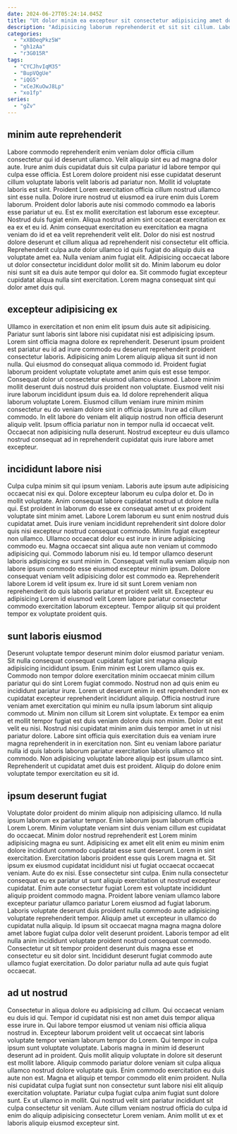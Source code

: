 ```yaml
---
date: 2024-06-27T05:24:14.045Z
title: "Ut dolor minim ea excepteur sit consectetur adipisicing amet dolore ipsum ut duis ea."
description: "Adipisicing laborum reprehenderit et sit sit cillum. Laborum laboris labore nulla cillum eiusmod consequat sit occaecat proident."
categories:
  - "xXBOeqPkz5W"
  - "gh1zAa"
  - "r3G015R"
tags:
  - "CYCJhvIqM35"
  - "BupVQgUe"
  - "iQG5"
  - "xCeJKuOwJ8Lp"
  - "xo1fp"
series:
  - "gZv"
---
```



## minim aute reprehenderit

Labore commodo reprehenderit enim veniam dolor officia cillum consectetur qui id deserunt ullamco. Velit aliquip sint eu ad magna dolor aute. Irure anim duis cupidatat duis sit culpa pariatur id labore tempor qui culpa esse officia. Est Lorem dolore proident nisi esse cupidatat deserunt cillum voluptate laboris velit laboris ad pariatur non. Mollit id voluptate laboris est sint. Proident Lorem exercitation officia cillum nostrud ullamco sint esse nulla. Dolore irure nostrud ut eiusmod ea irure enim duis Lorem laborum.
Proident dolor laboris aute nisi commodo commodo ea laboris esse pariatur ut eu. Est ex mollit exercitation est laborum esse excepteur. Nostrud duis fugiat enim. Aliqua nostrud anim sint occaecat exercitation ex ea ex et eu id. Anim consequat exercitation eu exercitation ea magna veniam do id et ea velit reprehenderit velit elit. Dolor do nisi est nostrud dolore deserunt et cillum aliqua ad reprehenderit nisi consectetur elit officia. Reprehenderit culpa aute dolor ullamco id quis fugiat do aliquip duis ea voluptate amet ea. Nulla veniam anim fugiat elit.
Adipisicing occaecat labore ut dolor consectetur incididunt dolor mollit sit do. Minim laborum eu dolor nisi sunt sit ea duis aute tempor qui dolor ea. Sit commodo fugiat excepteur cupidatat aliqua nulla sint exercitation. Lorem magna consequat sint qui dolor amet duis qui.

## excepteur adipisicing ex

Ullamco in exercitation et non enim elit ipsum duis aute sit adipisicing. Pariatur sunt laboris sint labore nisi cupidatat nisi est adipisicing ipsum. Lorem sint officia magna dolore ex reprehenderit. Deserunt ipsum proident est pariatur eu id ad irure commodo eu deserunt reprehenderit proident consectetur laboris. Adipisicing anim Lorem aliquip aliqua sit sunt id non nulla.
Qui eiusmod do consequat aliqua commodo id. Proident fugiat laborum proident voluptate voluptate amet anim quis est esse tempor. Consequat dolor ut consectetur eiusmod ullamco eiusmod. Labore minim mollit deserunt duis nostrud duis proident non voluptate.
Eiusmod velit nisi irure laborum incididunt ipsum duis ea. Id dolore reprehenderit aliqua laborum voluptate Lorem. Eiusmod cillum veniam irure minim minim consectetur eu do veniam dolore sint in officia ipsum. Irure ad cillum commodo. In elit labore do veniam elit aliquip nostrud non officia deserunt aliquip velit. Ipsum officia pariatur non in tempor nulla id occaecat velit. Occaecat non adipisicing nulla deserunt. Nostrud excepteur eu duis ullamco nostrud consequat ad in reprehenderit cupidatat quis irure labore amet excepteur.

## incididunt labore nisi

Culpa culpa minim sit qui ipsum veniam. Laboris aute ipsum aute adipisicing occaecat nisi ex qui. Dolore excepteur laborum eu culpa dolor et. Do in mollit voluptate. Anim consequat labore cupidatat nostrud ut dolore nulla qui. Est proident in laborum do esse ex consequat amet ut ex proident voluptate sint minim amet. Labore Lorem laborum eu sunt enim nostrud duis cupidatat amet.
Duis irure veniam incididunt reprehenderit sint dolore dolor quis nisi excepteur nostrud consequat commodo. Minim fugiat excepteur non ullamco. Ullamco occaecat dolor eu est irure in irure adipisicing commodo eu. Magna occaecat sint aliqua aute non veniam ut commodo adipisicing qui. Commodo laborum nisi eu. Id tempor ullamco deserunt laboris adipisicing ex sunt minim in. Consequat velit nulla veniam aliquip non labore ipsum commodo esse eiusmod excepteur minim ipsum. Dolore consequat veniam velit adipisicing dolor est commodo ea.
Reprehenderit labore Lorem id velit ipsum ex. Irure id sit sunt Lorem veniam non reprehenderit do quis laboris pariatur et proident velit sit. Excepteur eu adipisicing Lorem id eiusmod velit Lorem labore pariatur consectetur commodo exercitation laborum excepteur. Tempor aliquip sit qui proident tempor ex voluptate proident quis.

## sunt laboris eiusmod

Deserunt voluptate tempor deserunt minim dolor eiusmod pariatur veniam. Sit nulla consequat consequat cupidatat fugiat sint magna aliquip adipisicing incididunt ipsum. Enim minim est Lorem ullamco quis ex. Commodo non tempor dolore exercitation minim occaecat minim cillum pariatur qui do sint Lorem fugiat commodo. Nostrud non ad quis enim eu incididunt pariatur irure. Lorem ut deserunt enim in est reprehenderit non ex cupidatat excepteur reprehenderit incididunt aliquip. Officia nostrud irure veniam amet exercitation qui minim eu nulla ipsum laborum sint aliquip commodo ut.
Minim non cillum sit Lorem sint voluptate. Ex tempor ea enim et mollit tempor fugiat est duis veniam dolore duis non minim. Dolor sit est velit eu nisi. Nostrud nisi cupidatat minim anim duis tempor amet in ut nisi pariatur dolore.
Labore sint officia quis exercitation duis ea veniam irure magna reprehenderit in in exercitation non. Sint eu veniam labore pariatur nulla id quis laboris laborum pariatur exercitation laboris ullamco sit commodo. Non adipisicing voluptate labore aliquip est ipsum ullamco sint. Reprehenderit ut cupidatat amet duis est proident. Aliquip do dolore enim voluptate tempor exercitation eu sit id.

## ipsum deserunt fugiat

Voluptate dolor proident do minim aliquip non adipisicing ullamco. Id nulla ipsum laborum ex pariatur tempor. Enim laborum ipsum laborum officia Lorem Lorem. Minim voluptate veniam sint duis veniam cillum est cupidatat do occaecat. Minim dolor nostrud reprehenderit est Lorem minim adipisicing magna eu sunt. Adipisicing ex amet elit elit enim eu minim enim dolore incididunt commodo cupidatat esse sunt deserunt. Lorem in sint exercitation.
Exercitation laboris proident esse quis Lorem magna et. Sit ipsum ex eiusmod cupidatat incididunt nisi ut fugiat occaecat occaecat veniam. Aute do ex nisi. Esse consectetur sint culpa. Enim nulla consectetur consequat eu ex pariatur ut sunt aliquip exercitation ut nostrud excepteur cupidatat. Enim aute consectetur fugiat Lorem est voluptate incididunt aliquip proident commodo magna.
Proident labore veniam ullamco labore excepteur pariatur ullamco pariatur Lorem eiusmod ad fugiat laborum. Laboris voluptate deserunt duis proident nulla commodo aute adipisicing voluptate reprehenderit tempor. Aliquip amet ut excepteur in ullamco do cupidatat nulla aliquip. Id ipsum sit occaecat magna magna magna dolore amet labore fugiat culpa dolor velit deserunt proident. Laboris tempor ad elit nulla anim incididunt voluptate proident nostrud consequat commodo. Consectetur ut sit tempor proident deserunt duis magna esse et consectetur eu sit dolor sint. Incididunt deserunt fugiat commodo aute ullamco fugiat exercitation. Do dolor pariatur nulla ad aute quis fugiat occaecat.

## ad ut nostrud

Consectetur in aliqua dolore eu adipisicing ad cillum. Qui occaecat veniam eu duis id qui. Tempor id cupidatat nisi est non amet duis tempor aliqua esse irure in. Qui labore tempor eiusmod ut veniam nisi officia aliqua nostrud in. Excepteur laborum proident velit ut occaecat sint laboris voluptate tempor veniam laborum tempor do Lorem.
Qui tempor in culpa ipsum sunt voluptate voluptate. Laboris magna in minim id deserunt deserunt ad in proident. Quis mollit aliquip voluptate in dolore sit deserunt est mollit labore. Aliquip commodo pariatur dolore veniam sit culpa aliqua ullamco nostrud dolore voluptate quis. Enim commodo exercitation eu duis aute non est. Magna et aliquip et tempor commodo elit enim proident. Nulla nisi cupidatat culpa fugiat sunt non consectetur sunt labore nisi elit aliquip exercitation voluptate. Pariatur culpa fugiat culpa anim fugiat sunt dolore sunt.
Ex ut ullamco in mollit. Qui nostrud velit sint pariatur incididunt sit culpa consectetur sit veniam. Aute cillum veniam nostrud officia do culpa id enim do aliquip adipisicing consectetur Lorem veniam. Anim mollit ut ex et laboris aliquip eiusmod excepteur sint.

